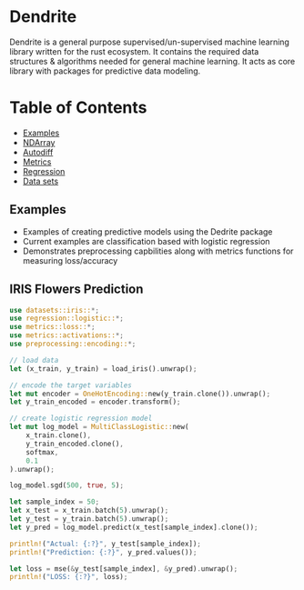 # Dendrite
Dendrite is a general purpose supervised/un-supervised machine learning library written for the rust ecosystem. It contains the required data structures & algorithms needed for general machine learning. It acts as core library with packages for predictive data modeling.

# Table of Contents

* [Examples](#Examples)
* [NDArray](#NDArray)
* [Autodiff](#Autodiff)
* [Metrics](#Metrics)
* [Regression](#Regression)
* [Data sets](#Data%20sets)


## Examples
* Examples of creating predictive models using the Dedrite package
* Current examples are classification based with logistic regression
* Demonstrates preprocessing capbilities along with metrics functions for measuring loss/accuracy


## IRIS Flowers Prediction

```rust
use datasets::iris::*;
use regression::logistic::*;
use metrics::loss::*;
use metrics::activations::*;
use preprocessing::encoding::*;

// load data
let (x_train, y_train) = load_iris().unwrap();

// encode the target variables
let mut encoder = OneHotEncoding::new(y_train.clone()).unwrap();
let y_train_encoded = encoder.transform();

// create logistic regression model
let mut log_model = MultiClassLogistic::new(
    x_train.clone(),
    y_train_encoded.clone(),
    softmax,
    0.1
).unwrap();

log_model.sgd(500, true, 5);

let sample_index = 50;
let x_test = x_train.batch(5).unwrap();
let y_test = y_train.batch(5).unwrap();
let y_pred = log_model.predict(x_test[sample_index].clone());

println!("Actual: {:?}", y_test[sample_index]);
println!("Prediction: {:?}", y_pred.values());

let loss = mse(&y_test[sample_index], &y_pred).unwrap(); 
println!("LOSS: {:?}", loss);  
```





